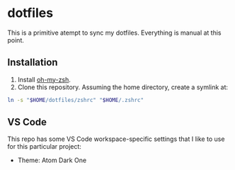 # dotfiles

This is a primitive atempt to sync my dotfiles. Everything is manual at this point.

## Installation

1. Install [oh-my-zsh](https://github.com/ohmyzsh/ohmyzsh). 
2. Clone this repository. Assuming the home directory, create a symlink at:

```zsh
ln -s "$HOME/dotfiles/zshrc" "$HOME/.zshrc"
```

## VS Code

This repo has some VS Code workspace-specific settings that I like to use for
this particular project:

- Theme: Atom Dark One